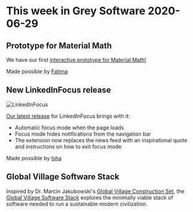 # This week in Grey Software 2020-06-29

## Prototype for Material Math

We have our first [interactive prototype for Material Math!](https://xd.adobe.com/view/0440e49d-73b0-4682-8fd7-10c48e861581-5113/screen/a20a6f32-e20e-4735-83d6-cab732b51e39/Home-Page-First-Visit)

Made possible by [Fatima](https://github.com/fatimanadeem)

## New LinkedInFocus release

![LinkedInFocus](https://github.com/grey-software/LinkedInFocus/raw/master/after.png)

[Our latest release](https://github.com/grey-software/LinkedInFocus/releases/tag/v0.96-alpha.1) for LinkedInFocus brings with it:

- Automatic focus mode when the page loads
- Focus mode hides notifications from the navigation bar
- The extension now replaces the news feed with an inspirational quote and instructions on how to exit focus mode

Made possible by [Isha](https://github.com/ishaaa-ai)

## Global Village Software Stack

Inspired by Dr. Marcin Jakubowski's [Global Village Construction Set](https://www.opensourceecology.org/gvcs/), the [Global Village Software Stack](https://github.com/grey-software/global-village-software-stack) explores the minimally viable stack of software needed to run a sustainable modern civilization. 
